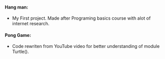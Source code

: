 #### Hang man:
* My First project. Made after Programing basics course with alot of internet research.

#### Pong Game:
* Code rewriten from YouTube video for better understanding of module Turtle().
